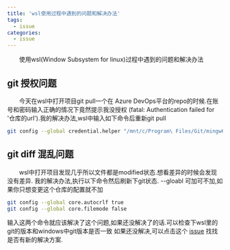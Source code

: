 ```yaml
---
title: 'wsl使用过程中遇到的问题和解决办法'
tags:
  - issue
categories:
  - issue
---
```

&emsp;&emsp;使用wsl(Window Subsystem for linux)过程中遇到的问题和解决办法


## git 授权问题
&emsp;&emsp;今天在wsl中打开项目git pull一个在 Azure DevOps平台的repo的时候.在账号和密码输入正确的情况下竟然提示我没授权
(fatal: Authentication failed for '仓库的url').我的解决办法,wsl中输入如下命令后重新git pull
```bash  
git config --global credential.helper "/mnt/c/Program\ Files/Git/mingw64/libexec/git-core/git-credential-manager.exe"
```

## git diff 混乱问题
&emsp;&emsp;wsl中打开项目发现几乎所以文件都是modified状态.想看差异的时候会发现没有差异.
我的解决办法,执行以下命令然后刷新下git状态. --gloabl 可加可不加,如果你只想变更这个仓库的配置就不加
```bash  
git config --global core.autocrlf true
git config --global core.filemode false
```
输入这两个命令就应该解决了这个问题,如果还没解决了的话.可以检查下wsl里的git的版本和windows中git版本是否一致
如果还没解决,可以点击这个 [issue](https://github.com/microsoft/WSL/issues/184) 找找是否有新的解决方案.
